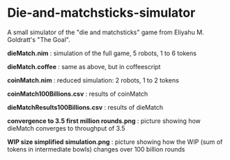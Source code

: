 # Die-and-matchsticks-simulator
A small simulator of the "die and matchsticks" game from Eliyahu M. Goldratt's "The Goal".

**dieMatch.nim** : simulation of the full game, 5 robots, 1 to 6 tokens

**dieMatch.coffee** : same as above, but in coffeescript

**coinMatch.nim** : reduced simulation: 2 robots, 1 to 2 tokens

**coinMatch100Billions.csv** : results of coinMatch

**dieMatchResults100Billions.csv** : results of dieMatch

**convergence to 3.5 first million rounds.png** : picture showing how dieMatch converges to throughput of 3.5

**WIP size simplified simulation.png** : picture showing how the WIP (sum of tokens in intermediate bowls) changes over 100 billion rounds

